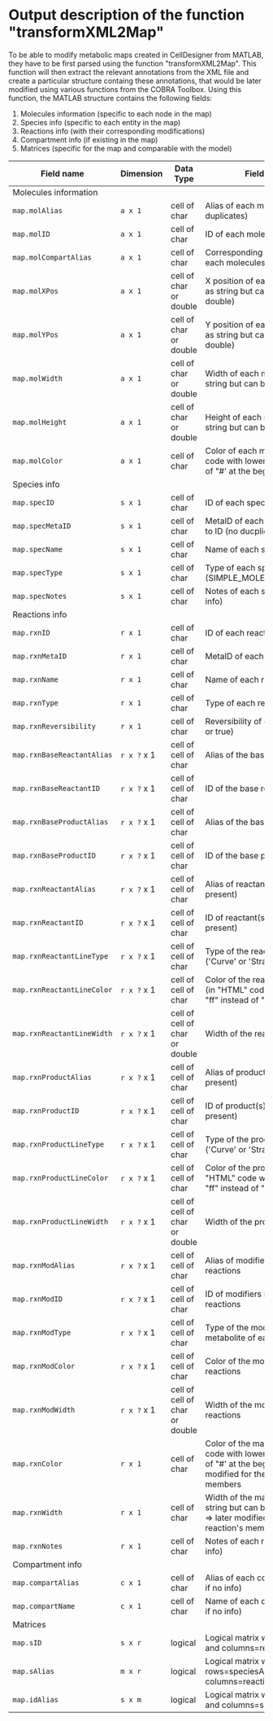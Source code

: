 # Output description of the function "transformXML2Map"

To be able to modify metabolic maps created in CellDesigner from MATLAB,
they have to be first parsed using the function "transformXML2Map".
This function will then extract the relevant annotations from the XML file
and create a particular structure containg these annotations, that would
be later modified using various functions from the COBRA Toolbox.
Using this function, the MATLAB structure contains the following fields:

1.  Molecules information (specific to each node in the map)
2.  Species info (specific to each entity in the map)
3.  Reactions info (with their corresponding modifications)
4.  Compartment info (if existing in the map)
5.  Matrices (specific for the map and comparable with the model)


| Field name | Dimension | Data Type | Field description |
|---|---|---|---|
| Molecules information |
| `map.molAlias` | `a x 1` | cell of char | Alias of each molecules (no duplicates) |
| `map.molID` | `a x 1` | cell of char | ID of each molecules (duplicates) |
| `map.molCompartAlias` | `a x 1` | cell of char | Corresponding compartment alias of each molecules (EMPTY if no info) |
| `map.molXPos` | `a x 1` | cell of char or double | X position of each molecules (stored as string but can be changed to double) |
| `map.molYPos` | `a x 1` | cell of char or double | Y position of each molecules (stored as string but can be changed to double) |
| `map.molWidth` | `a x 1` | cell of char or double | Width of each molecules (stored as string but can be changed to double) |
| `map.molHeight` | `a x 1` | cell of char or double | Height of each molecules (stored as string but can be changed to double) |
| `map.molColor` | `a x 1` | cell of char | Color of each molecules (in "HTML" code with lowercases and "ff" instead of "#' at the beginning) |
| Species info |
| `map.specID` | `s x 1` | cell of char | ID of each species (no duplicates) |
| `map.specMetaID` | `s x 1` | cell of char | MetaID of each species often related to ID (no ducplicates) |
| `map.specName` | `s x 1` | cell of char | Name of each species |
| `map.specType` | `s x 1` | cell of char | Type of each species (SIMPLE_MOLECULE/ION/PROTEIN...) |
| `map.specNotes` | `s x 1` | cell of char | Notes of each species (EMPTY if no info) |
| Reactions info |
| `map.rxnID` | `r x 1` | cell of char | ID of each reactions (no duplicates) |
| `map.rxnMetaID` | `r x 1` | cell of char | MetaID of each reactions |
| `map.rxnName` | `r x 1` | cell of char | Name of each reactions |
| `map.rxnType` | `r x 1` | cell of char | Type of each reactions |
| `map.rxnReversibility` | `r x 1` | cell of char | Reversibility of each reactions (false or true) |
| `map.rxnBaseReactantAlias` | `r x ?` x 1 | cell of cell of char | Alias of the base reactant(s) |
| `map.rxnBaseReactantID` | `r x ?` x 1 | cell of cell of char | ID of the base reactant(s) |
| `map.rxnBaseProductAlias` | `r x ?` x 1 | cell of cell of char | Alias of the base product(s) |
| `map.rxnBaseProductID` | `r x ?` x 1 | cell of cell of char | ID of the base product(s) |
| `map.rxnReactantAlias` | `r x ?` x 1 | cell of cell of char | Alias of reactant(s) (EMPTY if not present) |
| `map.rxnReactantID` | `r x ?` x 1 | cell of cell of char | ID of reactant(s) (EMPTY if not present) |
| `map.rxnReactantLineType` | `r x ?` x 1 | cell of cell of char | Type of the reactant's reaction line ('Curve' or 'Straight') |
| `map.rxnReactantLineColor` | `r x ?` x 1 | cell of cell of char | Color of the reactant's reaction line (in "HTML" code with lowercases and "ff" instead of "#' at the beginning) |
| `map.rxnReactantLineWidth` | `r x ?` x 1 | cell of cell of char or double | Width of the reactant's reaction line |
| `map.rxnProductAlias` | `r x ?` x 1 | cell of cell of char | Alias of product(s) (EMPTY if not present) |
| `map.rxnProductID` | `r x ?` x 1 | cell of cell of char | ID of product(s) (EMPTY if not present) |
| `map.rxnProductLineType` | `r x ?` x 1 | cell of cell of char | Type of the product's reaction line ('Curve' or 'Straight') |
| `map.rxnProductLineColor` | `r x ?` x 1 | cell of cell of char | Color of the product's reaction line (in "HTML" code with lowercases and "ff" instead of "#' at the beginning) |
| `map.rxnProductLineWidth` | `r x ?` x 1 | cell of cell of char or double | Width of the product's reaction line |
| `map.rxnModAlias` | `r x ?` x 1 | cell of cell of char | Alias of modifiers metabolites of each reactions |
| `map.rxnModID` | `r x ?` x 1 | cell of cell of char | ID of modifiers metabolites of each reactions |
| `map.rxnModType` | `r x ?` x 1 | cell of cell of char | Type of the modification by the metabolite of each reactions |
| `map.rxnModColor` | `r x ?` x 1 | cell of cell of char | Color of the modification line of each reactions |
| `map.rxnModWidth` | `r x ?` x 1 | cell of cell of char or double | Width of the modification line of each reactions |
| `map.rxnColor` | `r x 1` | cell of char | Color of the main reaction (in "HTML" code with lowercases and "ff" instead of "#' at the beginning) => later modified for the whole reaction's members |
| `map.rxnWidth` | `r x 1` | cell of char | Width of the main reaction (stored as string but can be changed to double) => later modified for the whole reaction's members |
| `map.rxnNotes` | `r x 1` | cell of char | Notes of each reactions (EMPTY if no info) |
| Compartment info |
| `map.compartAlias` | `c x 1` | cell of char | Alias of each compartments (EMPTY if no info) |
| `map.compartName` | `c x 1` | cell of char | Name of each compartments (EMPTY if no info) |
| Matrices |
| `map.sID` | `s x r` | logical | Logical matrix with rows=speciesID and columns=reactionsID |
| `map.sAlias` | `m x r` | logical | Logical matrix with rows=speciesAlias and columns=reactionsID |
| `map.idAlias` | `s x m` | logical | Logical matrix widh rows=speciesID and columns=speciesAlias |
